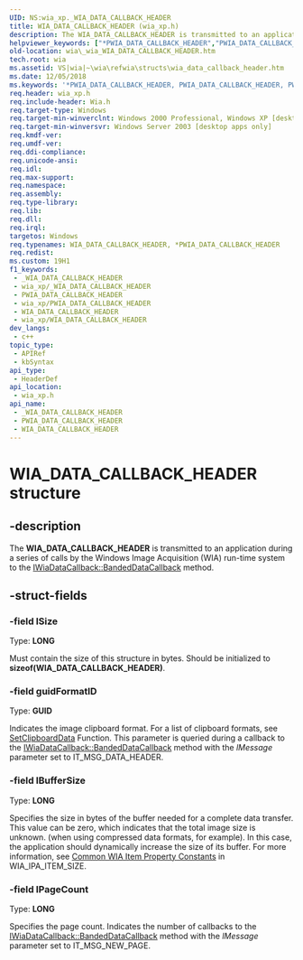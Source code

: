 ```yaml
---
UID: NS:wia_xp._WIA_DATA_CALLBACK_HEADER
title: WIA_DATA_CALLBACK_HEADER (wia_xp.h)
description: The WIA_DATA_CALLBACK_HEADER is transmitted to an application during a series of calls by the Windows Image Acquisition (WIA) run-time system to the IWiaDataCallback::BandedDataCallback method.
helpviewer_keywords: ["*PWIA_DATA_CALLBACK_HEADER","PWIA_DATA_CALLBACK_HEADER","PWIA_DATA_CALLBACK_HEADER structure pointer [WIA]","WIA_DATA_CALLBACK_HEADER","WIA_DATA_CALLBACK_HEADER structure [WIA]","_wia_WIA_DATA_CALLBACK_HEADER","wia._wia_WIA_DATA_CALLBACK_HEADER","wia_xp/PWIA_DATA_CALLBACK_HEADER","wia_xp/WIA_DATA_CALLBACK_HEADER"]
old-location: wia\_wia_WIA_DATA_CALLBACK_HEADER.htm
tech.root: wia
ms.assetid: VS|wia|~\wia\refwia\structs\wia_data_callback_header.htm
ms.date: 12/05/2018
ms.keywords: '*PWIA_DATA_CALLBACK_HEADER, PWIA_DATA_CALLBACK_HEADER, PWIA_DATA_CALLBACK_HEADER structure pointer [WIA], WIA_DATA_CALLBACK_HEADER, WIA_DATA_CALLBACK_HEADER structure [WIA], _wia_WIA_DATA_CALLBACK_HEADER, wia._wia_WIA_DATA_CALLBACK_HEADER, wia_xp/PWIA_DATA_CALLBACK_HEADER, wia_xp/WIA_DATA_CALLBACK_HEADER'
req.header: wia_xp.h
req.include-header: Wia.h
req.target-type: Windows
req.target-min-winverclnt: Windows 2000 Professional, Windows XP [desktop apps only]
req.target-min-winversvr: Windows Server 2003 [desktop apps only]
req.kmdf-ver: 
req.umdf-ver: 
req.ddi-compliance: 
req.unicode-ansi: 
req.idl: 
req.max-support: 
req.namespace: 
req.assembly: 
req.type-library: 
req.lib: 
req.dll: 
req.irql: 
targetos: Windows
req.typenames: WIA_DATA_CALLBACK_HEADER, *PWIA_DATA_CALLBACK_HEADER
req.redist: 
ms.custom: 19H1
f1_keywords:
 - _WIA_DATA_CALLBACK_HEADER
 - wia_xp/_WIA_DATA_CALLBACK_HEADER
 - PWIA_DATA_CALLBACK_HEADER
 - wia_xp/PWIA_DATA_CALLBACK_HEADER
 - WIA_DATA_CALLBACK_HEADER
 - wia_xp/WIA_DATA_CALLBACK_HEADER
dev_langs:
 - c++
topic_type:
 - APIRef
 - kbSyntax
api_type:
 - HeaderDef
api_location:
 - wia_xp.h
api_name:
 - _WIA_DATA_CALLBACK_HEADER
 - PWIA_DATA_CALLBACK_HEADER
 - WIA_DATA_CALLBACK_HEADER
---
```


# WIA_DATA_CALLBACK_HEADER structure


## -description

The <b>WIA_DATA_CALLBACK_HEADER</b> is transmitted to an application during a series of calls by the Windows Image Acquisition (WIA) run-time system to the <a href="/windows/desktop/api/wia_xp/nf-wia_xp-iwiadatacallback-bandeddatacallback">IWiaDataCallback::BandedDataCallback</a> method.

## -struct-fields

### -field lSize

Type: <b>LONG</b>

Must contain the size of this structure in bytes. Should be initialized to <b>sizeof(WIA_DATA_CALLBACK_HEADER)</b>.

### -field guidFormatID

Type: <b>GUID</b>

Indicates the image clipboard format. For a list of clipboard formats, see <a href="/windows/desktop/api/winuser/nf-winuser-setclipboarddata">SetClipboardData</a> Function. This parameter is queried during a callback to the <a href="/windows/desktop/api/wia_xp/nf-wia_xp-iwiadatacallback-bandeddatacallback">IWiaDataCallback::BandedDataCallback</a> method with the <i>lMessage</i> parameter set to IT_MSG_DATA_HEADER.

### -field lBufferSize

Type: <b>LONG</b>

Specifies the size in bytes of the buffer needed for a complete data transfer. This value can be zero, which indicates that the total image size is unknown. (when using compressed data formats, for example). In this case, the application should dynamically increase the size of its buffer. For more information, see <a href="/windows/desktop/wia/-wia-wiaitempropcommonitem">Common WIA Item Property Constants</a> in WIA_IPA_ITEM_SIZE.

### -field lPageCount

Type: <b>LONG</b>

Specifies the page count. Indicates the number of callbacks to the <a href="/windows/desktop/api/wia_xp/nf-wia_xp-iwiadatacallback-bandeddatacallback">IWiaDataCallback::BandedDataCallback</a> method with the <i>lMessage</i>  parameter set to IT_MSG_NEW_PAGE.

